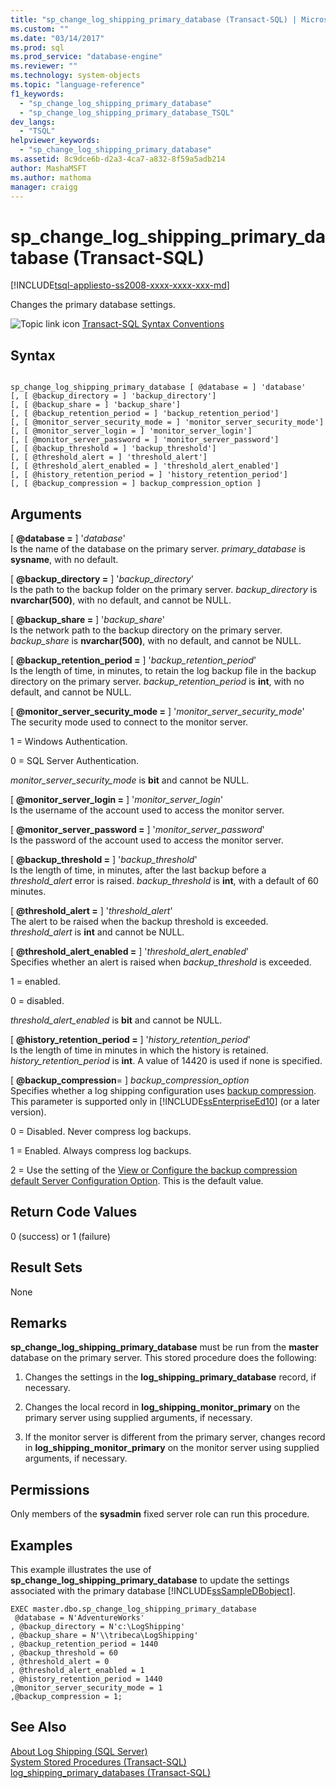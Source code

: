 ```yaml
---
title: "sp_change_log_shipping_primary_database (Transact-SQL) | Microsoft Docs"
ms.custom: ""
ms.date: "03/14/2017"
ms.prod: sql
ms.prod_service: "database-engine"
ms.reviewer: ""
ms.technology: system-objects
ms.topic: "language-reference"
f1_keywords: 
  - "sp_change_log_shipping_primary_database"
  - "sp_change_log_shipping_primary_database_TSQL"
dev_langs: 
  - "TSQL"
helpviewer_keywords: 
  - "sp_change_log_shipping_primary_database"
ms.assetid: 8c9dce6b-d2a3-4ca7-a832-8f59a5adb214
author: MashaMSFT
ms.author: mathoma
manager: craigg
---
```

# sp_change_log_shipping_primary_database (Transact-SQL)
[!INCLUDE[tsql-appliesto-ss2008-xxxx-xxxx-xxx-md](../../includes/tsql-appliesto-ss2008-xxxx-xxxx-xxx-md.md)]

  Changes the primary database settings.  
  
 ![Topic link icon](../../database-engine/configure-windows/media/topic-link.gif "Topic link icon") [Transact-SQL Syntax Conventions](../../t-sql/language-elements/transact-sql-syntax-conventions-transact-sql.md)  
  
## Syntax  
  
```  
  
sp_change_log_shipping_primary_database [ @database = ] 'database'  
[, [ @backup_directory = ] 'backup_directory']   
[, [ @backup_share = ] 'backup_share']   
[, [ @backup_retention_period = ] 'backup_retention_period']  
[, [ @monitor_server_security_mode = ] 'monitor_server_security_mode']  
[, [ @monitor_server_login = ] 'monitor_server_login']  
[, [ @monitor_server_password = ] 'monitor_server_password']  
[, [ @backup_threshold = ] 'backup_threshold']   
[, [ @threshold_alert = ] 'threshold_alert']   
[, [ @threshold_alert_enabled = ] 'threshold_alert_enabled']   
[, [ @history_retention_period = ] 'history_retention_period']  
[, [ @backup_compression = ] backup_compression_option ]   
```  
  
## Arguments  
 [ **@database =** ] '*database*'  
 Is the name of the database on the primary server. *primary_database* is **sysname**, with no default.  
  
 [ **@backup_directory =** ] '*backup_directory*'  
 Is the path to the backup folder on the primary server. *backup_directory* is **nvarchar(500)**, with no default, and cannot be NULL.  
  
 [ **@backup_share =** ] '*backup_share*'  
 Is the network path to the backup directory on the primary server. *backup_share* is **nvarchar(500)**, with no default, and cannot be NULL.  
  
 [ **@backup_retention_period =** ] '*backup_retention_period*'  
 Is the length of time, in minutes, to retain the log backup file in the backup directory on the primary server. *backup_retention_period* is **int**, with no default, and cannot be NULL.  
  
 [ **@monitor_server_security_mode =** ] '*monitor_server_security_mode*'  
 The security mode used to connect to the monitor server.  
  
 1 = Windows Authentication.  
  
 0 = SQL Server Authentication.  
  
 *monitor_server_security_mode* is **bit** and cannot be NULL.  
  
 [ **@monitor_server_login =** ] '*monitor_server_login*'  
 Is the username of the account used to access the monitor server.  
  
 [ **@monitor_server_password =** ] '*monitor_server_password*'  
 Is the password of the account used to access the monitor server.  
  
 [ **@backup_threshold =** ] '*backup_threshold*'  
 Is the length of time, in minutes, after the last backup before a *threshold_alert* error is raised. *backup_threshold* is **int**, with a default of 60 minutes.  
  
 [ **@threshold_alert =** ] '*threshold_alert*'  
 The alert to be raised when the backup threshold is exceeded. *threshold_alert* is **int** and cannot be NULL.  
  
 [ **@threshold_alert_enabled =** ] '*threshold_alert_enabled*'  
 Specifies whether an alert is raised when *backup_threshold* is exceeded.  
  
 1 = enabled.  
  
 0 = disabled.  
  
 *threshold_alert_enabled* is **bit** and cannot be NULL.  
  
 [ **@history_retention_period =** ] '*history_retention_period*'  
 Is the length of time in minutes in which the history is retained. *history_retention_period* is **int**. A value of 14420 is used if none is specified.  
  
 [ **@backup_compression**= ] *backup_compression_option*  
 Specifies whether a log shipping configuration uses [backup compression](../../relational-databases/backup-restore/backup-compression-sql-server.md). This parameter is supported only in [!INCLUDE[ssEnterpriseEd10](../../includes/ssenterpriseed10-md.md)] (or a later version).  
  
 0 = Disabled. Never compress log backups.  
  
 1 = Enabled. Always compress log backups.  
  
 2 = Use the setting of the [View or Configure the backup compression default Server Configuration Option](../../database-engine/configure-windows/view-or-configure-the-backup-compression-default-server-configuration-option.md). This is the default value.  
  
## Return Code Values  
 0 (success) or 1 (failure)  
  
## Result Sets  
 None  
  
## Remarks  
 **sp_change_log_shipping_primary_database** must be run from the **master** database on the primary server. This stored procedure does the following:  
  
1.  Changes the settings in the **log_shipping_primary_database** record, if necessary.  
  
2.  Changes the local record in **log_shipping_monitor_primary** on the primary server using supplied arguments, if necessary.  
  
3.  If the monitor server is different from the primary server, changes record in **log_shipping_monitor_primary** on the monitor server using supplied arguments, if necessary.  
  
## Permissions  
 Only members of the **sysadmin** fixed server role can run this procedure.  
  
## Examples  
 This example illustrates the use of **sp_change_log_shipping_primary_database** to update the settings associated with the primary database [!INCLUDE[ssSampleDBobject](../../includes/sssampledbobject-md.md)].  
  
```  
EXEC master.dbo.sp_change_log_shipping_primary_database   
 @database = N'AdventureWorks'   
, @backup_directory = N'c:\LogShipping'   
, @backup_share = N'\\tribeca\LogShipping'   
, @backup_retention_period = 1440   
, @backup_threshold = 60   
, @threshold_alert = 0   
, @threshold_alert_enabled = 1   
, @history_retention_period = 1440   
,@monitor_server_security_mode = 1  
,@backup_compression = 1;  
```  
  
## See Also  
 [About Log Shipping &#40;SQL Server&#41;](../../database-engine/log-shipping/about-log-shipping-sql-server.md)   
 [System Stored Procedures &#40;Transact-SQL&#41;](../../relational-databases/system-stored-procedures/system-stored-procedures-transact-sql.md)   
 [log_shipping_primary_databases &#40;Transact-SQL&#41;](../../relational-databases/system-tables/log-shipping-primary-databases-transact-sql.md)  
  
  
